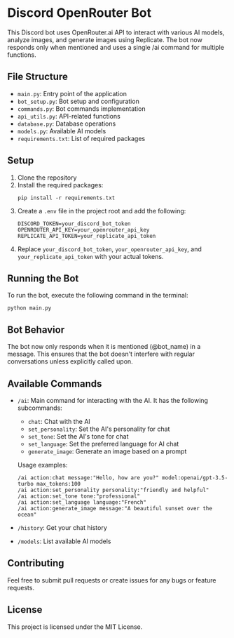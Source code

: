 # Discord OpenRouter Bot

This Discord bot uses OpenRouter.ai API to interact with various AI models, analyze images, and generate images using Replicate. The bot now responds only when mentioned and uses a single /ai command for multiple functions.

## File Structure

- `main.py`: Entry point of the application
- `bot_setup.py`: Bot setup and configuration
- `commands.py`: Bot commands implementation
- `api_utils.py`: API-related functions
- `database.py`: Database operations
- `models.py`: Available AI models
- `requirements.txt`: List of required packages

## Setup

1. Clone the repository
2. Install the required packages:
   ```
   pip install -r requirements.txt
   ```
3. Create a `.env` file in the project root and add the following:
   ```
   DISCORD_TOKEN=your_discord_bot_token
   OPENROUTER_API_KEY=your_openrouter_api_key
   REPLICATE_API_TOKEN=your_replicate_api_token
   ```
4. Replace `your_discord_bot_token`, `your_openrouter_api_key`, and `your_replicate_api_token` with your actual tokens.

## Running the Bot

To run the bot, execute the following command in the terminal:

```
python main.py
```

## Bot Behavior

The bot now only responds when it is mentioned (@bot_name) in a message. This ensures that the bot doesn't interfere with regular conversations unless explicitly called upon.

## Available Commands

- `/ai`: Main command for interacting with the AI. It has the following subcommands:
  - `chat`: Chat with the AI
  - `set_personality`: Set the AI's personality for chat
  - `set_tone`: Set the AI's tone for chat
  - `set_language`: Set the preferred language for AI chat
  - `generate_image`: Generate an image based on a prompt

  Usage examples:
  ```
  /ai action:chat message:"Hello, how are you?" model:openai/gpt-3.5-turbo max_tokens:100
  /ai action:set_personality personality:"friendly and helpful"
  /ai action:set_tone tone:"professional"
  /ai action:set_language language:"French"
  /ai action:generate_image message:"A beautiful sunset over the ocean"
  ```

- `/history`: Get your chat history
- `/models`: List available AI models

## Contributing

Feel free to submit pull requests or create issues for any bugs or feature requests.

## License

This project is licensed under the MIT License.
